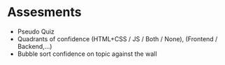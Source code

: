 # Assesments

- Pseudo Quiz
- Quadrants of confidence (HTML+CSS / JS / Both / None), (Frontend / Backend,...)
- Bubble sort confidence on topic against the wall

